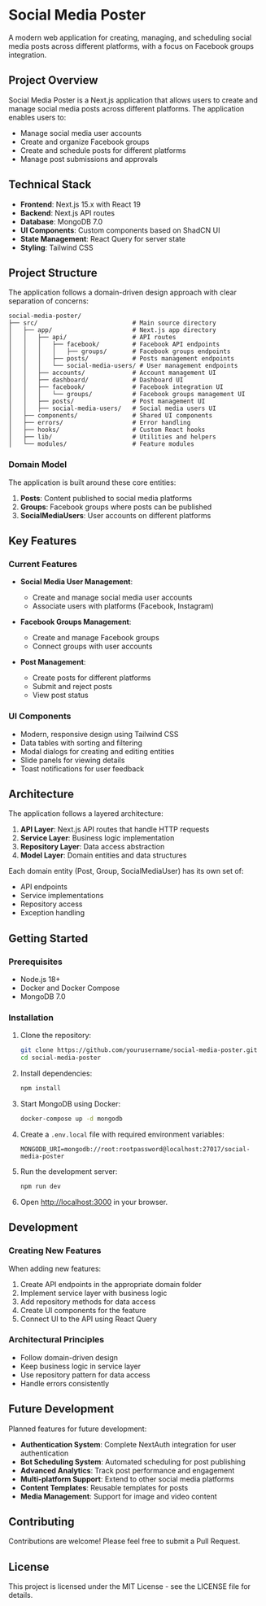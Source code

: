 # Social Media Poster

A modern web application for creating, managing, and scheduling social media posts across different platforms, with a focus on Facebook groups integration.

## Project Overview

Social Media Poster is a Next.js application that allows users to create and manage social media posts across different platforms. The application enables users to:

- Manage social media user accounts
- Create and organize Facebook groups
- Create and schedule posts for different platforms
- Manage post submissions and approvals

## Technical Stack

- **Frontend**: Next.js 15.x with React 19
- **Backend**: Next.js API routes
- **Database**: MongoDB 7.0
- **UI Components**: Custom components based on ShadCN UI
- **State Management**: React Query for server state
- **Styling**: Tailwind CSS

## Project Structure

The application follows a domain-driven design approach with clear separation of concerns:

```
social-media-poster/
├── src/                          # Main source directory
│   ├── app/                      # Next.js app directory
│   │   ├── api/                  # API routes
│   │   │   ├── facebook/         # Facebook API endpoints
│   │   │   │   ├── groups/       # Facebook groups endpoints
│   │   │   ├── posts/            # Posts management endpoints
│   │   │   └── social-media-users/ # User management endpoints
│   │   ├── accounts/             # Account management UI
│   │   ├── dashboard/            # Dashboard UI
│   │   ├── facebook/             # Facebook integration UI
│   │   │   └── groups/           # Facebook groups management UI
│   │   ├── posts/                # Post management UI
│   │   ├── social-media-users/   # Social media users UI
│   ├── components/               # Shared UI components
│   ├── errors/                   # Error handling
│   ├── hooks/                    # Custom React hooks
│   ├── lib/                      # Utilities and helpers
│   └── modules/                  # Feature modules
```

### Domain Model

The application is built around these core entities:

1. **Posts**: Content published to social media platforms
2. **Groups**: Facebook groups where posts can be published
3. **SocialMediaUsers**: User accounts on different platforms

## Key Features

### Current Features

- **Social Media User Management**:
  - Create and manage social media user accounts
  - Associate users with platforms (Facebook, Instagram)

- **Facebook Groups Management**:
  - Create and manage Facebook groups
  - Connect groups with user accounts

- **Post Management**:
  - Create posts for different platforms
  - Submit and reject posts
  - View post status

### UI Components

- Modern, responsive design using Tailwind CSS
- Data tables with sorting and filtering
- Modal dialogs for creating and editing entities
- Slide panels for viewing details
- Toast notifications for user feedback

## Architecture

The application follows a layered architecture:

1. **API Layer**: Next.js API routes that handle HTTP requests
2. **Service Layer**: Business logic implementation
3. **Repository Layer**: Data access abstraction
4. **Model Layer**: Domain entities and data structures

Each domain entity (Post, Group, SocialMediaUser) has its own set of:
- API endpoints
- Service implementations
- Repository access
- Exception handling

## Getting Started

### Prerequisites

- Node.js 18+ 
- Docker and Docker Compose
- MongoDB 7.0

### Installation

1. Clone the repository:
   ```bash
   git clone https://github.com/yourusername/social-media-poster.git
   cd social-media-poster
   ```

2. Install dependencies:
   ```bash
   npm install
   ```

3. Start MongoDB using Docker:
   ```bash
   docker-compose up -d mongodb
   ```

4. Create a `.env.local` file with required environment variables:
   ```
   MONGODB_URI=mongodb://root:rootpassword@localhost:27017/social-media-poster
   ```

5. Run the development server:
   ```bash
   npm run dev
   ```

6. Open [http://localhost:3000](http://localhost:3000) in your browser.

## Development

### Creating New Features

When adding new features:

1. Create API endpoints in the appropriate domain folder
2. Implement service layer with business logic
3. Add repository methods for data access
4. Create UI components for the feature
5. Connect UI to the API using React Query

### Architectural Principles

- Follow domain-driven design
- Keep business logic in service layer
- Use repository pattern for data access
- Handle errors consistently

## Future Development

Planned features for future development:

- **Authentication System**: Complete NextAuth integration for user authentication
- **Bot Scheduling System**: Automated scheduling for post publishing
- **Advanced Analytics**: Track post performance and engagement
- **Multi-platform Support**: Extend to other social media platforms
- **Content Templates**: Reusable templates for posts
- **Media Management**: Support for image and video content

## Contributing

Contributions are welcome! Please feel free to submit a Pull Request.

## License

This project is licensed under the MIT License - see the LICENSE file for details.
